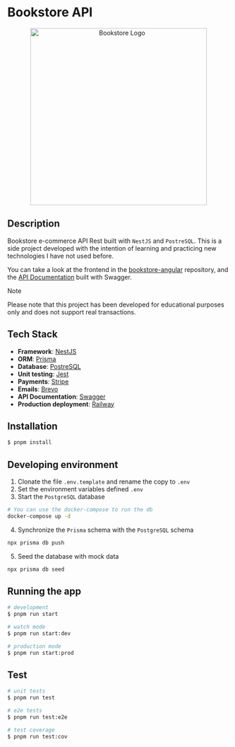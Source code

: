 # Bookstore API

<p align="center">
  <a href="https://bookstore-jgd.up.railway.app/api" target="blank"><img src="https://res.cloudinary.com/dtozxzg7o/image/upload/v1703073716/asrm4vdormwpfycguopi.png" width="400" alt="Bookstore Logo" /></a>
</p>

## Description

Bookstore e-commerce API Rest built with `NestJS` and `PostreSQL`. This is a side project developed with the intention of learning and practicing new technologies I have not used before.

You can take a look at the frontend in the [bookstore-angular](https://github.com/jordigd20/bookstore-angular) repository, and the [API Documentation](https://bookstore-jgd.up.railway.app/api) built with Swagger.

> [!NOTE]
> Please note that this project has been developed for educational purposes only and does not support real transactions.

## Tech Stack

- **Framework**: [NestJS](https://nestjs.com/)
- **ORM**: [Prisma](https://www.prisma.io/)
- **Database**: [PostreSQL](https://www.postgresql.org/)
- **Unit testing**: [Jest](https://jestjs.io/)
- **Payments**: [Stripe](https://stripe.com/)
- **Emails**: [Brevo](https://www.brevo.com/)
- **API Documentation**: [Swagger](https://swagger.io/)
- **Production deployment**: [Railway](https://railway.app/)

## Installation

```bash
$ pnpm install
```

## Developing environment

1. Clonate the file `.env.template` and rename the copy to `.env`
2. Set the environment variables defined `.env`
3. Start the `PostgreSQL` database

```bash
# You can use the docker-compose to run the db
docker-compose up -d
```

4. Synchronize the `Prisma` schema with the `PostgreSQL` schema

```bash
npx prisma db push
```

5. Seed the database with mock data

```bash
npx prisma db seed
```

## Running the app

```bash
# development
$ pnpm run start

# watch mode
$ pnpm run start:dev

# production mode
$ pnpm run start:prod
```

## Test

```bash
# unit tests
$ pnpm run test

# e2e tests
$ pnpm run test:e2e

# test coverage
$ pnpm run test:cov
```
